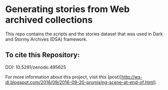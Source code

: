 # Generating stories from Web archived collections
This repo contains the scripts and the stories dataset that was used in Dark and Stormy Archives (DSA) framework. 

## To cite this Repository:

DOI: 10.5281/zenodo.495625

For more information about this project, visit this (post)[http://ws-dl.blogspot.com/2016/09/2016-09-20-promising-scene-at-end-of.html].
